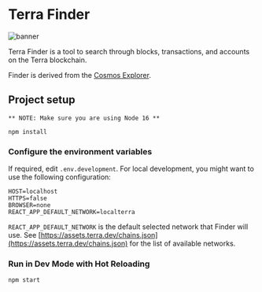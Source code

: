# Terra Finder

![banner](./terra-finder.png)

Terra Finder is a tool to search through blocks, transactions, and accounts on the Terra blockchain.

Finder is derived from the [Cosmos Explorer](https://github.com/cosmos/explorer).

## Project setup

```
** NOTE: Make sure you are using Node 16 **
```
```
npm install
```

### Configure the environment variables

If required, edit `.env.development`.
For local development, you might want to use the following configuration:

```
HOST=localhost
HTTPS=false
BROWSER=none
REACT_APP_DEFAULT_NETWORK=localterra
```

`REACT_APP_DEFAULT_NETWORK` is the default selected network that Finder will use.
See [https://assets.terra.dev/chains.json](https://assets.terra.dev/chains.json) for the list of available networks.


### Run in Dev Mode with Hot Reloading
```
npm start
```
